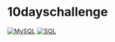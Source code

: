 # 10dayschallenge
[![MySQL](C:\Users\hp\Downloads\MySQL-Logo.png)](https://www.mysql.com/)
[![SQL](C:\Users\hp\Downloads\sql_logo.png)](https://www.w3schools.com/sql/)


